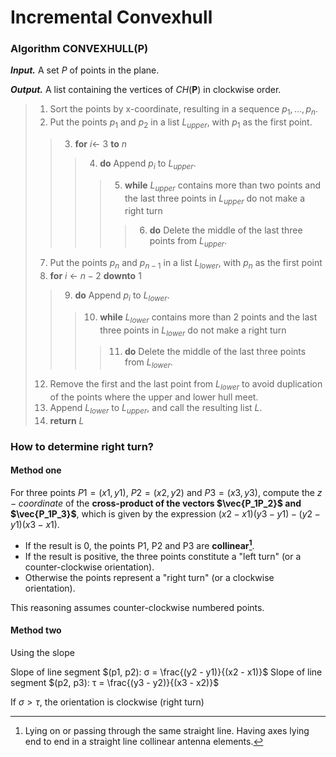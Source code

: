 # Incremental Convexhull

### Algorithm CONVEXHULL(P)

***Input.*** A set $P$ of points in the plane.

***Output.*** A list containing the vertices of *CH*(**P**) in clockwise order.

>1.  Sort the points by x-coordinate, resulting in a sequence $p_1, . . . , p_n$.
>2.  Put the points $p_1$ and $p_2$ in a list $L_{upper}$, with $p_1$ as the first point.
>>3.  **for** $i$← 3 **to** $n$
>>>4.  **do** Append $p_i$ to $L_{upper}$.
>>>>5.  **while** $L_{upper}$ contains more than two points and the last three points in $L_{upper}$ do not make a right turn
>>>>>6.  **do** Delete the middle of the last three points from $L_{upper}$.
>7. Put the points $p_n$ and $p_{n−1}$ in a list $L_{lower}$, with $p_n$ as the first point
>8. **for** $i$ ← $n−2$ **downto** 1
>>9. **do** Append $p_i$ to $L_{lower}$.
>>>10. **while** $L_{lower}$ contains more than 2 points and the last three points in $L_{lower}$ do not make a right turn
>>>>11. **do** Delete the middle of the last three points from $L_{lower}$.
>12. Remove the first and the last point from $L_{lower}$ to avoid duplication of the points where the upper and lower hull meet.
>13. Append $L_{lower}$ to $L_{upper}$, and call the resulting list $L$.
>14. **return** $L$

### How to determine right turn?

#### Method one

For three points $P1=(x1,y1)$, $P2=(x2,y2)$ and $P3=(x3,y3)$, compute the $z-coordinate$ of the **cross-product of the vectors $\vec{P_1P_2}$ and $\vec{P_1P_3}$**, which is given by the expression $(x2−x1)(y3−y1)−(y2−y1)(x3−x1)$. 
* If the result is 0, the points P1, P2 and P3 are **collinear[^1]**.
* If the result is positive, the three points constitute a "left turn" (or a counter-clockwise orientation).
* Otherwise the points represent a "right turn" (or a clockwise orientation).

This reasoning assumes counter-clockwise numbered points.

[^1]: Lying on or passing through the same straight line. Having axes lying end to end in a straight line collinear antenna elements.

#### Method two

Using the slope

Slope of line segment $(p1, p2): σ = \frac{(y2 - y1)}{(x2 - x1)}$
Slope of line segment $(p2, p3): τ = \frac{(y3 - y2)}{(x3 - x2)}$

If  $σ > τ$, the orientation is clockwise (right turn)
